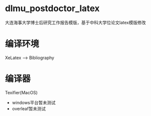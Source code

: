# dlmu_postdoctor_latex
大连海事大学博士后研究工作报告模版，基于中科大学位论文latex模版修改

# 编译环境
XeLatex --> Bibliography

# 编译器 
Texifier(MacOS)
- windows平台暂未测试
- overleaf暂未测试
